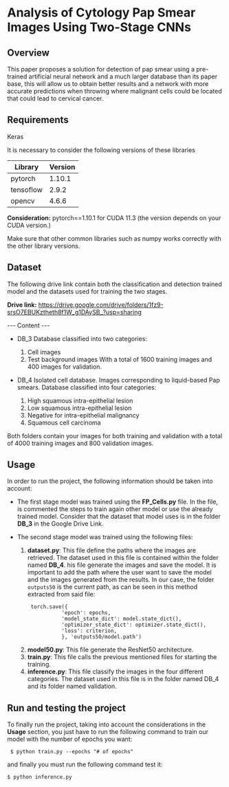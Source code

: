 # Analysis of Cytology Pap Smear Images Using Two-Stage CNNs

## Overview
This paper proposes a solution for detection of pap smear using a pre-trained artificial neural
network and a much larger database than its paper base, this
will allow us to obtain better results and a network with more
accurate predictions when throwing where malignant cells could
be located that could lead to cervical cancer. 

## Requirements

Keras

It is necessary to consider the following versions of these libraries

| Library  | Version |
| ---------| ------- |
| pytorch  | 1.10.1 |
| tensoflow| 2.9.2  |
| opencv   | 4.6.6  |

**Consideration:** pytorch==1.10.1  for CUDA 11.3 (the version depends on your CUDA version.)

Make sure that other common libraries such as numpy works correctly with the other library versions.

## Dataset
The following drive link contain both the classification and detection trained model and the datasets used for training the two stages. 

**Drive link:**  https://drive.google.com/drive/folders/1fz9-srsO7EBUKztheth8f1W_g1DAySB_?usp=sharing

--- Content --- 

* DB_3
   Database classified into two categories: 
   1. Cell images
   2. Test background images
With a total of 1600 training images and 400 images for validation.

* DB_4
   Isolated cell database. Images corresponding to liquid-based Pap smears.
   Database classified into four categories:
  
  1. High squamous intra-epithelial lesion
  2. Low squamous intra-epithelial lesion
  3. Negative for intra-epithelial malignancy
  4. Squamous cell carcinoma

Both folders contain your images for both training and validation with a total of 4000 training images and 800 validation images.

## Usage
In order to run the project, the following information should be taken into account:

* The first stage model was trained using the **FP_Cells.py** file. In the file, is commented the steps to train again other model or use the already trained model. Consider that the dataset that model uses is in the folder **DB_3** in the Google Drive Link. 

* The second stage model was trained using the following files:
  1. **dataset.py**: This file define the paths where the images are retrieved. The dataset used in this file is contained within the folder named **DB_4**. 
  his file generate the images and save the model. It is important to add the path where the user want to save the model and the images generated from the results. In our case, the folder `outputs50` is the current path, as can be seen in this method extracted from said file:
     ````
      torch.save({
                'epoch': epochs,
                'model_state_dict': model.state_dict(),
                'optimizer_state_dict': optimizer.state_dict(),
                'loss': criterion,
                }, 'outputs50/model.path')
     ````
  3. **model50.py**: This file generate the ResNet50 architecture.
  4. **train.py**: This file calls the previous mentioned files for starting the training.
  5. **inference.py**: This file classify the images in the four different categories. The dataset used in this file is in the folder named DB_4 and its folder named validation.  

## Run and testing the project

To finally run the project, taking into account the considerations in the **Usage** section, you just have to run the following command to train our model with the number of epochs you want:
 ````
  $ python train.py --epochs "# of epochs"
  ````

and finally you must run the following command test it:
  ````
  $ python inference.py
  ````
